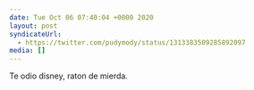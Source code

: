 ```yaml
---
date: Tue Oct 06 07:40:04 +0000 2020
layout: post
syndicateUrl:
  - https://twitter.com/pudymody/status/1313383509285892097
media: []
---
```

Te odio disney, raton de mierda.

